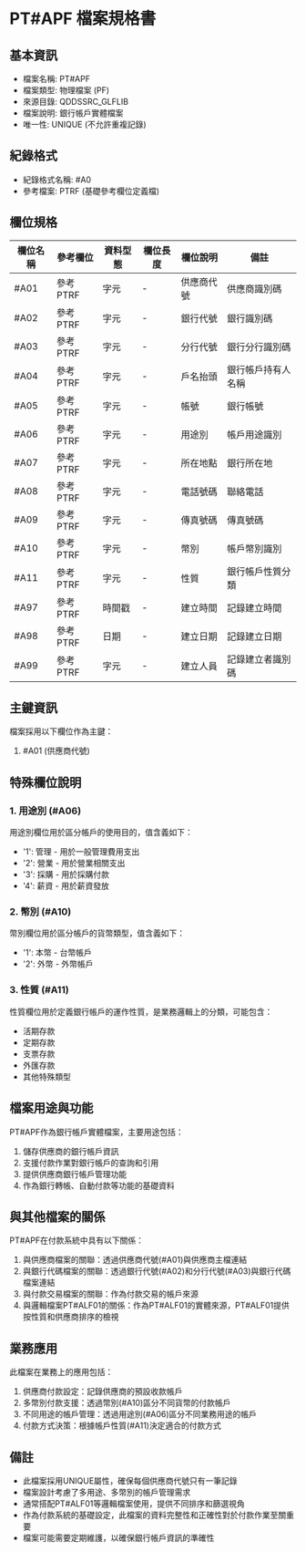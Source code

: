 # PT#APF 檔案規格書

## 基本資訊
- 檔案名稱: PT#APF
- 檔案類型: 物理檔案 (PF)
- 來源目錄: QDDSSRC_GLFLIB
- 檔案說明: 銀行帳戶實體檔案
- 唯一性: UNIQUE (不允許重複記錄)

## 紀錄格式
- 紀錄格式名稱: #A0
- 參考檔案: PTRF (基礎參考欄位定義檔)

## 欄位規格
| 欄位名稱 | 參考欄位 | 資料型態 | 欄位長度 | 欄位說明 | 備註 |
|---------|---------|---------|---------|---------|------|
| #A01 | 參考PTRF | 字元 | - | 供應商代號 | 供應商識別碼 |
| #A02 | 參考PTRF | 字元 | - | 銀行代號 | 銀行識別碼 |
| #A03 | 參考PTRF | 字元 | - | 分行代號 | 銀行分行識別碼 |
| #A04 | 參考PTRF | 字元 | - | 戶名抬頭 | 銀行帳戶持有人名稱 |
| #A05 | 參考PTRF | 字元 | - | 帳號 | 銀行帳號 |
| #A06 | 參考PTRF | 字元 | - | 用途別 | 帳戶用途識別 |
| #A07 | 參考PTRF | 字元 | - | 所在地點 | 銀行所在地 |
| #A08 | 參考PTRF | 字元 | - | 電話號碼 | 聯絡電話 |
| #A09 | 參考PTRF | 字元 | - | 傳真號碼 | 傳真號碼 |
| #A10 | 參考PTRF | 字元 | - | 幣別 | 帳戶幣別識別 |
| #A11 | 參考PTRF | 字元 | - | 性質 | 銀行帳戶性質分類 |
| #A97 | 參考PTRF | 時間戳 | - | 建立時間 | 記錄建立時間 |
| #A98 | 參考PTRF | 日期 | - | 建立日期 | 記錄建立日期 |
| #A99 | 參考PTRF | 字元 | - | 建立人員 | 記錄建立者識別碼 |

## 主鍵資訊
檔案採用以下欄位作為主鍵：
1. #A01 (供應商代號)

## 特殊欄位說明
### 1. 用途別 (#A06)
用途別欄位用於區分帳戶的使用目的，值含義如下：
- '1': 管理 - 用於一般管理費用支出
- '2': 營業 - 用於營業相關支出
- '3': 採購 - 用於採購付款
- '4': 薪資 - 用於薪資發放

### 2. 幣別 (#A10)
幣別欄位用於區分帳戶的貨幣類型，值含義如下：
- '1': 本幣 - 台幣帳戶
- '2': 外幣 - 外幣帳戶

### 3. 性質 (#A11)
性質欄位用於定義銀行帳戶的運作性質，是業務邏輯上的分類，可能包含：
- 活期存款
- 定期存款
- 支票存款
- 外匯存款
- 其他特殊類型

## 檔案用途與功能
PT#APF作為銀行帳戶實體檔案，主要用途包括：
1. 儲存供應商的銀行帳戶資訊
2. 支援付款作業對銀行帳戶的查詢和引用
3. 提供供應商銀行帳戶管理功能
4. 作為銀行轉帳、自動付款等功能的基礎資料

## 與其他檔案的關係
PT#APF在付款系統中具有以下關係：
1. 與供應商檔案的關聯：透過供應商代號(#A01)與供應商主檔連結
2. 與銀行代碼檔案的關聯：透過銀行代號(#A02)和分行代號(#A03)與銀行代碼檔案連結
3. 與付款交易檔案的關聯：作為付款交易的帳戶來源
4. 與邏輯檔案PT#ALF01的關係：作為PT#ALF01的實體來源，PT#ALF01提供按性質和供應商排序的檢視

## 業務應用
此檔案在業務上的應用包括：
1. 供應商付款設定：記錄供應商的預設收款帳戶
2. 多幣別付款支援：透過幣別(#A10)區分不同貨幣的付款帳戶
3. 不同用途的帳戶管理：透過用途別(#A06)區分不同業務用途的帳戶
4. 付款方式決策：根據帳戶性質(#A11)決定適合的付款方式

## 備註
- 此檔案採用UNIQUE屬性，確保每個供應商代號只有一筆記錄
- 檔案設計考慮了多用途、多幣別的帳戶管理需求
- 通常搭配PT#ALF01等邏輯檔案使用，提供不同排序和篩選視角
- 作為付款系統的基礎設定，此檔案的資料完整性和正確性對於付款作業至關重要
- 檔案可能需要定期維護，以確保銀行帳戶資訊的準確性 